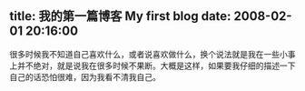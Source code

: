 title: 我的第一篇博客 My first blog
date: 2008-02-01 20:16:00
---

很多时候我不知道自己喜欢什么，或者说喜欢做什么，换个说法就是我在一些小事上并不绝对，就是说我在很多时候不果断。大概是这样，如果要我仔细的描述一下自己的话恐怕很难，因为我看不清我自己。